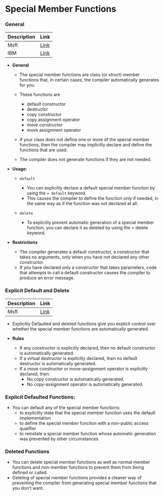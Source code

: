 # Special Member Functions

### General
  | Description | Link                                                                                           |
  | ----------- | ---------------------------------------------------------------------------------------------- |
  | Msft        | [Link]( https://learn.microsoft.com/en-us/cpp/cpp/special-member-functions?view=msvc-170)      |
  | IBM         | [Link](https://www.ibm.com/docs/en/zos/2.4.0?topic=reference-special-member-functions-c-only ) |
  
*  **General**
   *  The special member functions are class (or struct) member functions that, in certain cases, the compiler automatically generates for you.
   *  These functions are
      *  default constructor
      *  destructor
      *  copy constructor
      *  copy assignment operator
      *  move constructor
      *  move assignment operator
  
    *  If your class does not define one or more of the special member functions, then the compiler may implicitly declare and define the functions that are used.
    *  The compiler does not generate functions if they are not needed.
  
*  **Usage:**

   * `default`
     * You can explicitly declare a default special member function by using the `= default` keyword.
     * This causes the compiler to define the function only if needed, in the same way as if the function was not declared at all.
  
   * `delete`
     *  To explicitly prevent automatic generation of a special member function, you can declare it as deleted by using the = delete keyword.

* **Restrictions**

  * The compiler generates a default constructor, a constructor that takes no arguments, only when you have not declared any other constructor.
  * If you have declared only a constructor that takes parameters, code that attempts to call a default constructor causes the compiler to produce an error message.

### Explicit Default and Delete

| Description | Link                                                                                                       |
| ----------- | ---------------------------------------------------------------------------------------------------------- |
| Msft        | [Link](https://learn.microsoft.com/en-us/cpp/cpp/explicitly-defaulted-and-deleted-functions?view=msvc-170) |


* Explicitly Defaulted and deleted functions give you explicit control over whether the special member functions are automatically generated.

* **Rules**
  * If any constructor is explicitly declared, then no default constructor is automatically generated.
  * If a virtual destructor is explicitly declared, then no default destructor is automatically generated.
  * If a move constructor or move-assignment operator is explicitly declared, then:
    * No copy constructor is automatically generated.
    * No copy-assignment operator is automatically generated.
  
### Explicit Defaulted Functions:
*  You can default any of the special member functions:
   *  to explicitly state that the special member function uses the default implementation
   *  to define the special member function with a non-public access qualifier
   *  to reinstate a special member function whose automatic generation was prevented by other circumstances

### Deleted Functions
* You can delete special member functions as well as normal member functions and non-member functions to prevent them from being defined or called.
* Deleting of special member functions provides a cleaner way of preventing the compiler from generating special member functions that you don't want.


